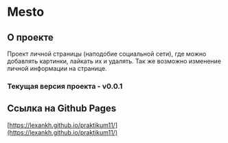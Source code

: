 # Mesto


## О проекте
Проект личной страницы (наподобие социальной сети), где можно добавлять картинки, лайкать их и удалять. Так же возможно изменение личной информации на странице.

### Текущая версия проекта - v0.0.1

## Ссылка на Github Pages
[https://lexankh.github.io/praktikum11/](https://lexankh.github.io/praktikum11/)

